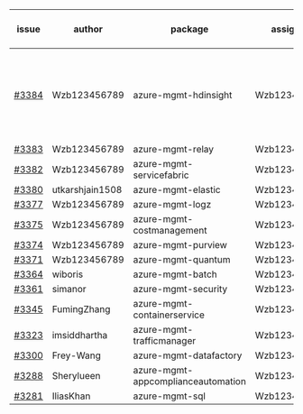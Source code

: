 | issue | author | package | assignee | bot advice | created date of issue | target release date | date from target |
| ------ | ------ | ------ | ------ | ------ | ------ | ------ | :-----: |
| [#3384](https://github.com/Azure/sdk-release-request/issues/3384) | Wzb123456789 | azure-mgmt-hdinsight | Wzb123456789 | new version is 0.0.0, please check base branch! | 11-08 | 11-25 |  |
| [#3383](https://github.com/Azure/sdk-release-request/issues/3383) | Wzb123456789 | azure-mgmt-relay | Wzb123456789 |  | 11-08 | 11-25 |  |
| [#3382](https://github.com/Azure/sdk-release-request/issues/3382) | Wzb123456789 | azure-mgmt-servicefabric | Wzb123456789 |  | 11-08 | 11-25 |  |
| [#3380](https://github.com/Azure/sdk-release-request/issues/3380) | utkarshjain1508 | azure-mgmt-elastic | Wzb123456789 |  | 11-07 | 11-25 |  |
| [#3377](https://github.com/Azure/sdk-release-request/issues/3377) | Wzb123456789 | azure-mgmt-logz | Wzb123456789 |  | 11-07 | 11-25 |  |
| [#3375](https://github.com/Azure/sdk-release-request/issues/3375) | Wzb123456789 | azure-mgmt-costmanagement | Wzb123456789 |  | 11-07 | 11-25 |  |
| [#3374](https://github.com/Azure/sdk-release-request/issues/3374) | Wzb123456789 | azure-mgmt-purview | Wzb123456789 |  | 11-07 | 11-25 |  |
| [#3371](https://github.com/Azure/sdk-release-request/issues/3371) | Wzb123456789 | azure-mgmt-quantum | Wzb123456789 |  | 11-07 | 11-25 |  |
| [#3364](https://github.com/Azure/sdk-release-request/issues/3364) | wiboris | azure-mgmt-batch | Wzb123456789 |  | 11-02 | 11-25 |  |
| [#3361](https://github.com/Azure/sdk-release-request/issues/3361) | simanor | azure-mgmt-security | Wzb123456789 |  | 11-02 | 11-25 |  |
| [#3345](https://github.com/Azure/sdk-release-request/issues/3345) | FumingZhang | azure-mgmt-containerservice | Wzb123456789 |  | 11-02 | 11-25 |  |
| [#3323](https://github.com/Azure/sdk-release-request/issues/3323) | imsiddhartha | azure-mgmt-trafficmanager | Wzb123456789 |  | 10-28 | 11-25 |  |
| [#3300](https://github.com/Azure/sdk-release-request/issues/3300) | Frey-Wang | azure-mgmt-datafactory | Wzb123456789 |  | 10-26 | 11-25 |  |
| [#3288](https://github.com/Azure/sdk-release-request/issues/3288) | Sherylueen | azure-mgmt-appcomplianceautomation | Wzb123456789 | On time | 10-24 | 11-16 |  |
| [#3281](https://github.com/Azure/sdk-release-request/issues/3281) | IliasKhan | azure-mgmt-sql | Wzb123456789 |  | 10-19 | 11-25 |  |
